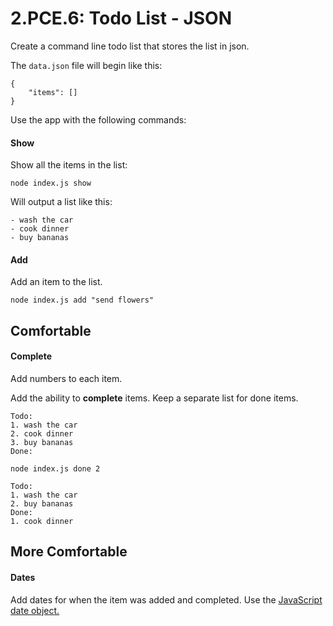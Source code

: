# 2.PCE.6: Todo List - JSON



Create a command line todo list that stores the list in json.

The `data.json` file will begin like this:

```text
{
    "items": []
}
```

Use the app with the following commands:

#### Show

Show all the items in the list:

```text
node index.js show
```

Will output a list like this:

```text
- wash the car
- cook dinner
- buy bananas
```

#### Add

Add an item to the list.

```text
node index.js add "send flowers"
```

## Comfortable

#### Complete

Add numbers to each item.

Add the ability to **complete** items. Keep a separate list for done items.

```text
Todo:
1. wash the car
2. cook dinner
3. buy bananas
Done:
```

```text
node index.js done 2
```

```text
Todo:
1. wash the car
2. buy bananas
Done:
1. cook dinner
```

## More Comfortable

#### Dates

Add dates for when the item was added and completed. Use the [JavaScript date object.](https://developer.mozilla.org/en-US/docs/Web/JavaScript/Reference/Global_Objects/Date)



